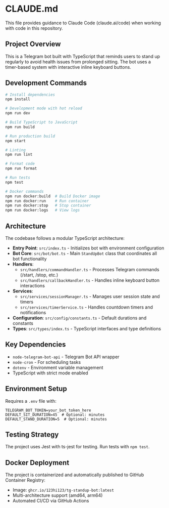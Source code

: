 # CLAUDE.md

This file provides guidance to Claude Code (claude.ai/code) when working with code in this repository.

## Project Overview

This is a Telegram bot built with TypeScript that reminds users to stand up regularly to avoid health issues from prolonged sitting. The bot uses a timer-based system with interactive inline keyboard buttons.

## Development Commands

```bash
# Install dependencies
npm install

# Development mode with hot reload
npm run dev

# Build TypeScript to JavaScript
npm run build

# Run production build
npm start

# Linting
npm run lint

# Format code
npm run format

# Run tests
npm test

# Docker commands
npm run docker:build  # Build Docker image
npm run docker:run    # Run container
npm run docker:stop   # Stop container
npm run docker:logs   # View logs
```

## Architecture

The codebase follows a modular TypeScript architecture:

- **Entry Point**: `src/index.ts` - Initializes bot with environment configuration
- **Bot Core**: `src/bot/bot.ts` - Main `StandUpBot` class that coordinates all bot functionality
- **Handlers**: 
  - `src/handlers/commandHandler.ts` - Processes Telegram commands (/start, /stop, etc.)
  - `src/handlers/callbackHandler.ts` - Handles inline keyboard button interactions
- **Services**:
  - `src/services/sessionManager.ts` - Manages user session state and timers
  - `src/services/timerService.ts` - Handles countdown timers and notifications
- **Configuration**: `src/config/constants.ts` - Default durations and constants
- **Types**: `src/types/index.ts` - TypeScript interfaces and type definitions

## Key Dependencies

- `node-telegram-bot-api` - Telegram Bot API wrapper
- `node-cron` - For scheduling tasks
- `dotenv` - Environment variable management
- TypeScript with strict mode enabled

## Environment Setup

Requires a `.env` file with:
```
TELEGRAM_BOT_TOKEN=your_bot_token_here
DEFAULT_SIT_DURATION=45  # Optional: minutes
DEFAULT_STAND_DURATION=5  # Optional: minutes
```

## Testing Strategy

The project uses Jest with ts-jest for testing. Run tests with `npm test`.

## Docker Deployment

The project is containerized and automatically published to GitHub Container Registry:
- Image: `ghcr.io/123hi123/tg-standup-bot:latest`
- Multi-architecture support (amd64, arm64)
- Automated CI/CD via GitHub Actions